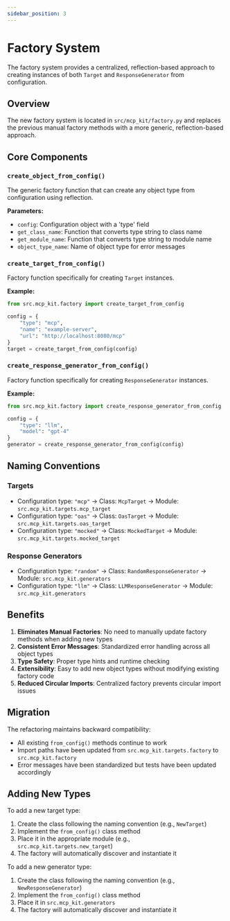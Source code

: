 ```yaml
---
sidebar_position: 3
---
```


# Factory System

The factory system provides a centralized, reflection-based approach to creating instances of both `Target` and `ResponseGenerator` from configuration.

## Overview

The new factory system is located in `src/mcp_kit/factory.py` and replaces the previous manual factory methods with a more generic, reflection-based approach.

## Core Components

### `create_object_from_config()`

The generic factory function that can create any object type from configuration using reflection.

**Parameters:**
- `config`: Configuration object with a 'type' field
- `get_class_name`: Function that converts type string to class name
- `get_module_name`: Function that converts type string to module name
- `object_type_name`: Name of object type for error messages

### `create_target_from_config()`

Factory function specifically for creating `Target` instances.

**Example:**
```python
from src.mcp_kit.factory import create_target_from_config

config = {
    "type": "mcp",
    "name": "example-server",
    "url": "http://localhost:8080/mcp"
}
target = create_target_from_config(config)
```

### `create_response_generator_from_config()`

Factory function specifically for creating `ResponseGenerator` instances.

**Example:**
```python
from src.mcp_kit.factory import create_response_generator_from_config

config = {
    "type": "llm",
    "model": "gpt-4"
}
generator = create_response_generator_from_config(config)
```

## Naming Conventions

### Targets
- Configuration type: `"mcp"` → Class: `McpTarget` → Module: `src.mcp_kit.targets.mcp_target`
- Configuration type: `"oas"` → Class: `OasTarget` → Module: `src.mcp_kit.targets.oas_target`
- Configuration type: `"mocked"` → Class: `MockedTarget` → Module: `src.mcp_kit.targets.mocked_target`

### Response Generators
- Configuration type: `"random"` → Class: `RandomResponseGenerator` → Module: `src.mcp_kit.generators`
- Configuration type: `"llm"` → Class: `LLMResponseGenerator` → Module: `src.mcp_kit.generators`

## Benefits

1. **Eliminates Manual Factories**: No need to manually update factory methods when adding new types
2. **Consistent Error Messages**: Standardized error handling across all object types
3. **Type Safety**: Proper type hints and runtime checking
4. **Extensibility**: Easy to add new object types without modifying existing factory code
5. **Reduced Circular Imports**: Centralized factory prevents circular import issues

## Migration

The refactoring maintains backward compatibility:
- All existing `from_config()` methods continue to work
- Import paths have been updated from `src.mcp_kit.targets.factory` to `src.mcp_kit.factory`
- Error messages have been standardized but tests have been updated accordingly

## Adding New Types

To add a new target type:
1. Create the class following the naming convention (e.g., `NewTarget`)
2. Implement the `from_config()` class method
3. Place it in the appropriate module (e.g., `src.mcp_kit.targets.new_target`)
4. The factory will automatically discover and instantiate it

To add a new generator type:
1. Create the class following the naming convention (e.g., `NewResponseGenerator`)
2. Implement the `from_config()` class method
3. Place it in `src.mcp_kit.generators`
4. The factory will automatically discover and instantiate it
